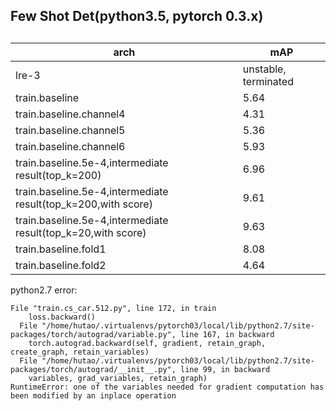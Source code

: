 ## Few Shot Det(**python3.5,  pytorch  0.3.x**)




##

|arch|mAP|
|----|----|
|lre-3|unstable, terminated|
|train.baseline|5.64|
|train.baseline.channel4|4.31|
|train.baseline.channel5|5.36|
|train.baseline.channel6|5.93|
|train.baseline.5e-4,intermediate result(top_k=200)|6.96|
|train.baseline.5e-4,intermediate result(top_k=200,with score)|9.61|
|train.baseline.5e-4,intermediate result(top_k=20,with score)|9.63|
train.baseline.fold1|8.08|
train.baseline.fold2|4.64|


python2.7 error:
```
File "train.cs_car.512.py", line 172, in train
    loss.backward()
  File "/home/hutao/.virtualenvs/pytorch03/local/lib/python2.7/site-packages/torch/autograd/variable.py", line 167, in backward
    torch.autograd.backward(self, gradient, retain_graph, create_graph, retain_variables)
  File "/home/hutao/.virtualenvs/pytorch03/local/lib/python2.7/site-packages/torch/autograd/__init__.py", line 99, in backward
    variables, grad_variables, retain_graph)
RuntimeError: one of the variables needed for gradient computation has been modified by an inplace operation
```